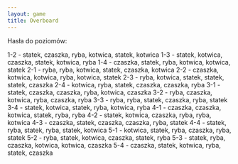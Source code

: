 ```yaml
---
layout: game
title: Overboard
---
```


Hasła do poziomów:

1-2 - statek, czaszka, ryba, kotwica, statek, kotwica
1-3 - statek, kotwica, czaszka, statek, kotwica, ryba
1-4 - czaszka, statek, ryba, kotwica, kotwica, statek
2-1 - ryba, ryba, kotwica, statek, czaszka, kotwica
2-2 - czaszka, kotwica, kotwica, ryba, kotwica, statek
2-3 - ryba, kotwica, statek, statek, statek, czaszka
2-4 - kotwica, ryba, statek, czaszka, czaszka, ryba
3-1 - statek, czaszka, czaszka, ryba, kotwica, czaszka
3-2 - ryba, czaszka, kotwica, ryba, czaszka, ryba
3-3 - ryba, ryba, statek, czaszka, ryba, statek
3-4 - statek, kotwica, statek, ryba, kotwica, ryba
4-1 - czaszka, czaszka, kotwica, statek, ryba, ryba
4-2 - statek, kotwica, czaszka, ryba, ryba, kotwica
4-3 - czaszka, statek, czaszka, czaszka, ryba, statek
4-4 - statek, ryba, statek, ryba, statek, kotwica
5-1 - kotwica, statek, ryba, czaszka, ryba, statek
5-2 - ryba, statek, kotwica, czaszka, statek, ryba
5-3 - statek, ryba, czaszka, kotwica, kotwica, czaszka
5-4 - czaszka, statek, kotwica, ryba, statek, czaszka

